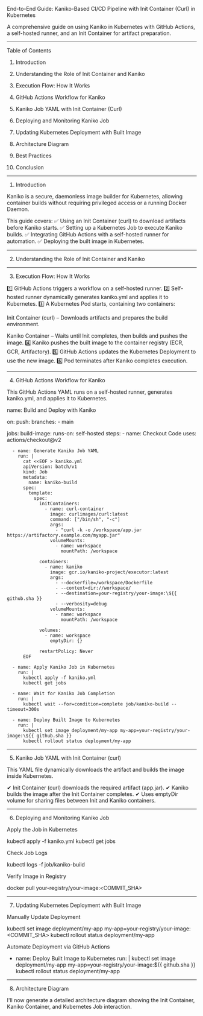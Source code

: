 
End-to-End Guide: Kaniko-Based CI/CD Pipeline with Init Container (Curl) in Kubernetes

A comprehensive guide on using Kaniko in Kubernetes with GitHub Actions, a self-hosted runner, and an Init Container for artifact preparation.


---

Table of Contents

1. Introduction


2. Understanding the Role of Init Container and Kaniko


3. Execution Flow: How It Works


4. GitHub Actions Workflow for Kaniko


5. Kaniko Job YAML with Init Container (Curl)


6. Deploying and Monitoring Kaniko Job


7. Updating Kubernetes Deployment with Built Image


8. Architecture Diagram


9. Best Practices


10. Conclusion




---

1. Introduction

Kaniko is a secure, daemonless image builder for Kubernetes, allowing container builds without requiring privileged access or a running Docker Daemon.

This guide covers: ✅ Using an Init Container (curl) to download artifacts before Kaniko starts.
✅ Setting up a Kubernetes Job to execute Kaniko builds.
✅ Integrating GitHub Actions with a self-hosted runner for automation.
✅ Deploying the built image in Kubernetes.


---

2. Understanding the Role of Init Container and Kaniko


---

3. Execution Flow: How It Works

1️⃣ GitHub Actions triggers a workflow on a self-hosted runner.
2️⃣ Self-hosted runner dynamically generates kaniko.yml and applies it to Kubernetes.
3️⃣ A Kubernetes Pod starts, containing two containers:

Init Container (curl) – Downloads artifacts and prepares the build environment.

Kaniko Container – Waits until Init completes, then builds and pushes the image.
4️⃣ Kaniko pushes the built image to the container registry (ECR, GCR, Artifactory).
5️⃣ GitHub Actions updates the Kubernetes Deployment to use the new image.
6️⃣ Pod terminates after Kaniko completes execution.



---

4. GitHub Actions Workflow for Kaniko

This GitHub Actions YAML runs on a self-hosted runner, generates kaniko.yml, and applies it to Kubernetes.

name: Build and Deploy with Kaniko

on:
  push:
    branches:
      - main

jobs:
  build-image:
    runs-on: self-hosted
    steps:
      - name: Checkout Code
        uses: actions/checkout@v2

      - name: Generate Kaniko Job YAML
        run: |
          cat <<EOF > kaniko.yml
          apiVersion: batch/v1
          kind: Job
          metadata:
            name: kaniko-build
          spec:
            template:
              spec:
                initContainers:
                  - name: curl-container
                    image: curlimages/curl:latest
                    command: ["/bin/sh", "-c"]
                    args:
                      - "curl -k -o /workspace/app.jar https://artifactory.example.com/myapp.jar"
                    volumeMounts:
                      - name: workspace
                        mountPath: /workspace

                containers:
                  - name: kaniko
                    image: gcr.io/kaniko-project/executor:latest
                    args:
                      - --dockerfile=/workspace/Dockerfile
                      - --context=dir://workspace/
                      - --destination=your-registry/your-image:\${{ github.sha }}
                      - --verbosity=debug
                    volumeMounts:
                      - name: workspace
                        mountPath: /workspace

                volumes:
                  - name: workspace
                    emptyDir: {}

                restartPolicy: Never
          EOF

      - name: Apply Kaniko Job in Kubernetes
        run: |
          kubectl apply -f kaniko.yml
          kubectl get jobs

      - name: Wait for Kaniko Job Completion
        run: |
          kubectl wait --for=condition=complete job/kaniko-build --timeout=300s

      - name: Deploy Built Image to Kubernetes
        run: |
          kubectl set image deployment/my-app my-app=your-registry/your-image:\${{ github.sha }}
          kubectl rollout status deployment/my-app


---

5. Kaniko Job YAML with Init Container (curl)

This YAML file dynamically downloads the artifact and builds the image inside Kubernetes.

✔ Init Container (curl) downloads the required artifact (app.jar).
✔ Kaniko builds the image after the Init Container completes.
✔ Uses emptyDir volume for sharing files between Init and Kaniko containers.


---

6. Deploying and Monitoring Kaniko Job

Apply the Job in Kubernetes

kubectl apply -f kaniko.yml
kubectl get jobs

Check Job Logs

kubectl logs -f job/kaniko-build

Verify Image in Registry

docker pull your-registry/your-image:<COMMIT_SHA>


---

7. Updating Kubernetes Deployment with Built Image

Manually Update Deployment

kubectl set image deployment/my-app my-app=your-registry/your-image:<COMMIT_SHA>
kubectl rollout status deployment/my-app

Automate Deployment via GitHub Actions

- name: Deploy Built Image to Kubernetes
  run: |
    kubectl set image deployment/my-app my-app=your-registry/your-image:\${{ github.sha }}
    kubectl rollout status deployment/my-app


---

8. Architecture Diagram

I'll now generate a detailed architecture diagram showing the Init Container, Kaniko Container, and Kubernetes Job interaction.


